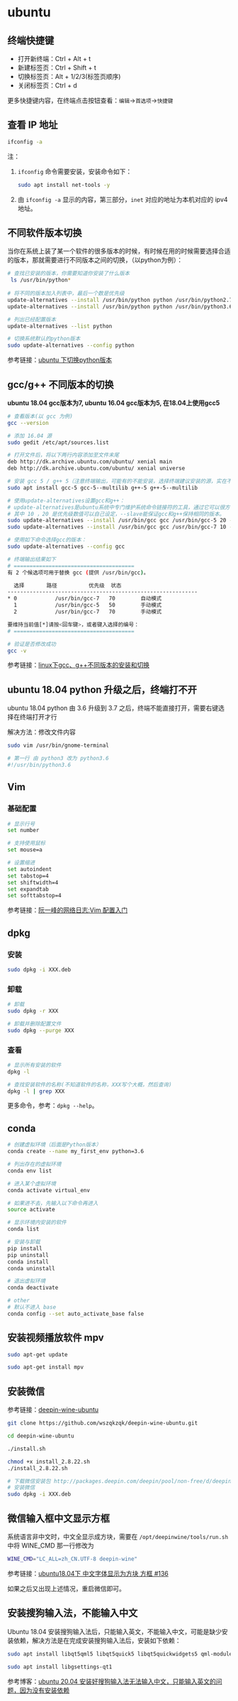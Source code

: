 # ubuntu

## 终端快捷键

- 打开新终端：Ctrl + Alt + t
- 新建标签页：Ctrl + Shift + t
- 切换标签页：Alt + 1/2/3(标签页顺序)
- 关闭标签页：Ctrl + d

更多快捷键内容，在终端点击按钮查看：`编辑`->`首选项`->`快捷键`



## 查看 IP 地址

```bash
ifconfig -a
```

注：

1. `ifconfig` 命令需要安装，安装命令如下：

   ```bash
   sudo apt install net-tools -y
   ```

2. 由 `ifconfig -a` 显示的内容，第三部分，`inet` 对应的地址为本机对应的 ipv4 地址。



## 不同软件版本切换

当你在系统上装了某一个软件的很多版本的时候，有时候在用的时候需要选择合适的版本，那就需要进行不同版本之间的切换，（以python为例）：

```bash
# 查找已安装的版本，你需要知道你安装了什么版本
 ls /usr/bin/python*
 
# 将不同的版本加入列表中，最后一个数是优先级
update-alternatives --install /usr/bin/python python /usr/bin/python2.7 1  
update-alternatives --install /usr/bin/python python /usr/bin/python3.6 2 

# 列出已经配置版本
update-alternatives --list python

# 切换系统默认的python版本
sudo update-alternatives --config python 
```

参考链接：[ubuntu 下切换python版本](https://blog.csdn.net/samsu0108/article/details/121220366)



## gcc/g++ 不同版本的切换

**ubuntu 18.04 gcc版本为7, ubuntu 16.04 gcc版本为5, 在18.04上使用gcc5**

```bash
# 查看版本(以 gcc 为例)
gcc --version

# 添加 16.04 源
sudo gedit /etc/apt/sources.list

# 打开文件后，将以下两行内容添加至文件末尾
deb http://dk.archive.ubuntu.com/ubuntu/ xenial main
deb http://dk.archive.ubuntu.com/ubuntu/ xenial universe

# 安装 gcc 5 / g++ 5（注意终端输出，可能有的不能安装，选择终端建议安装的源，实在不行的就不安装）
sudo apt install gcc-5 gcc-5--multilib g++-5 g++-5--multilib

# 使用update-alternatives设置gcc和g++：
# update-alternatives是ubuntu系统中专门维护系统命令链接符的工具，通过它可以很方便的设置系统默认使用哪个命令、哪个软件版本。
# 其中 10 ，20 是优先级数值可以自己设定，--slave能保证gcc和g++保持相同的版本。
sudo update-alternatives --install /usr/bin/gcc gcc /usr/bin/gcc-5 20 --slave /usr/bin/g++ g++ /usr/bin/g++-5
sudo update-alternatives --install /usr/bin/gcc gcc /usr/bin/gcc-7 10 --slave /usr/bin/g++ g++ /usr/bin/g++-7

# 使用如下命令选择gcc的版本：
sudo update-alternatives --config gcc

# 终端输出结果如下
# ======================================
有 2 个候选项可用于替换 gcc (提供 /usr/bin/gcc)。

  选择       路径          优先级  状态
------------------------------------------------------------
* 0            /usr/bin/gcc-7   70        自动模式
  1            /usr/bin/gcc-5   50        手动模式
  2            /usr/bin/gcc-7   70        手动模式

要维持当前值[*]请按<回车键>，或者键入选择的编号：
# ======================================

# 验证是否修改成功
gcc -v
```

参考链接：[linux下gcc、g++不同版本的安装和切换](https://www.jianshu.com/p/f66eed3a3a25)



## ubuntu 18.04 python 升级之后，终端打不开

ubuntu 18.04 python 由 3.6 升级到 3.7 之后，终端不能直接打开，需要右键选择在终端打开才行

解决方法：修改文件内容

```bash
sudo vim /usr/bin/gnome-terminal

# 第一行 由 python3 改为 python3.6
#!/usr/bin/python3.6
```



## Vim

### 基础配置

```bash
# 显示行号
set number

# 支持使用鼠标
set mouse=a

# 设置缩进
set autoindent
set tabstop=4
set shiftwidth=4
set expandtab
set softtabstop=4
```

参考链接：[阮一峰的网络日志:Vim 配置入门](https://www.ruanyifeng.com/blog/2018/09/vimrc.html)



## dpkg

### 安装

```bash
sudo dpkg -i XXX.deb
```

### 卸载

```bash
# 卸载
sudo dpkg -r XXX

# 卸载并删除配置文件    
sudo dpkg --purge XXX    
```

### 查看

```bash
# 显示所有安装的软件
dpkg -l 

# 查找安装软件的名称(不知道软件的名称，XXX写个大概，然后查询)
dpkg -l | grep XXX
```

更多命令，参考：`dpkg --help`。



## conda

```bash
# 创建虚拟环境（后面是Python版本）
conda create --name my_first_env python=3.6

# 列出存在的虚拟环境
conda env list

# 进入某个虚拟环境
conda activate virtual_env

# 如果进不去，先输入以下命令再进入
source activate

# 显示环境内安装的软件
conda list

# 安装与卸载
pip install
pip uninstall
conda install
conda uninstall 

# 退出虚拟环境
conda deactivate

# other
# 默认不进入 base
conda config --set auto_activate_base false
```



## 安装视频播放软件 mpv

```bash
sudo apt-get update

sudo apt-get install mpv
```



## 安装微信

参考链接：[deepin-wine-ubuntu](https://github.com/wszqkzqk/deepin-wine-ubuntu)

```bash
git clone https://github.com/wszqkzqk/deepin-wine-ubuntu.git

cd deepin-wine-ubuntu

./install.sh

chmod +x install_2.8.22.sh
./install_2.8.22.sh

# 下载微信安装包 http://packages.deepin.com/deepin/pool/non-free/d/deepin.com.wechat/
# 安装微信
sudo dpkg -i XXX.deb
```



## 微信输入框中文显示方框

系统语言非中文时，中文全显示成方块，需要在 `/opt/deepinwine/tools/run.sh` 中将 WINE_CMD 那一行修改为

```bash
WINE_CMD="LC_ALL=zh_CN.UTF-8 deepin-wine"
```

参考链接：[ubuntu18.04下 中文字体显示为方块 方框 #136](https://github.com/wszqkzqk/deepin-wine-ubuntu/issues/136)

如果之后又出现上述情况，重启微信即可。



## 安装搜狗输入法，不能输入中文

Ubuntu 18.04 安装搜狗输入法后，只能输入英文，不能输入中文，可能是缺少安装依赖，解决方法是在完成安装搜狗输入法后，安装如下依赖：

```bash
sudo apt install libqt5qml5 libqt5quick5 libqt5quickwidgets5 qml-module-qtquick2
 
sudo apt install libgsettings-qt1
```

参考博客：[ubuntu 20.04 安装好搜狗输入法无法输入中文，只能输入英文的问题，因为没有安装依赖](https://blog.csdn.net/ccsodefhy/article/details/123122200)


